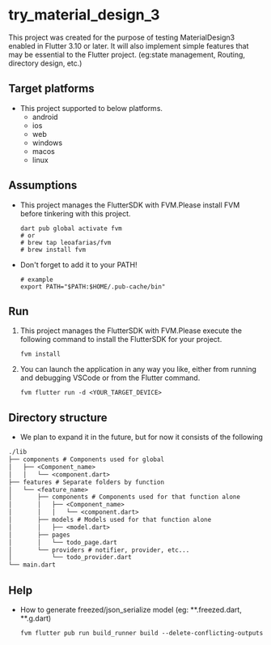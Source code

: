 # try_material_design_3

This project was created for the purpose of testing MaterialDesign3 enabled in Flutter 3.10 or later.
It will also implement simple features that may be essential to the Flutter project. (eg:state management, Routing, directory design, etc.)

## Target platforms

- This project supported to below platforms.
  - android
  - ios
  - web
  - windows
  - macos
  - linux

## Assumptions

- This project manages the FlutterSDK with FVM.Please install FVM before tinkering with this project.
  ```shell
  dart pub global activate fvm
  # or
  # brew tap leoafarias/fvm
  # brew install fvm
  ```
- Don't forget to add it to your PATH!
  ```shell
  # example
  export PATH="$PATH:$HOME/.pub-cache/bin"
  ```

## Run

1. This project manages the FlutterSDK with FVM.Please execute the following command to install the FlutterSDK for your project.
   ```shell
   fvm install
   ```
2. You can launch the application in any way you like, either from running and debugging VSCode or from the Flutter command.
   ```shell
   fvm flutter run -d <YOUR_TARGET_DEVICE>
   ```

## Directory structure

- We plan to expand it in the future, but for now it consists of the following

```txt
./lib
├── components # Components used for global
│   ├── <Component_name>
│   │   └── <component.dart>
├── features # Separate folders by function
│   └── <feature_name>
│       ├── components # Components used for that function alone
│       │   ├── <Component_name>
│       │   │   └── <component.dart>
│       ├── models # Models used for that function alone
│       │   ├── <model.dart>
│       ├── pages
│       │   └── todo_page.dart
│       └── providers # notifier, provider, etc...
│           └── todo_provider.dart
└── main.dart
```

## Help

- How to generate freezed/json_serialize model (eg: **.freezed.dart, **.g.dart)
  ```shell
  fvm flutter pub run build_runner build --delete-conflicting-outputs
  ```
